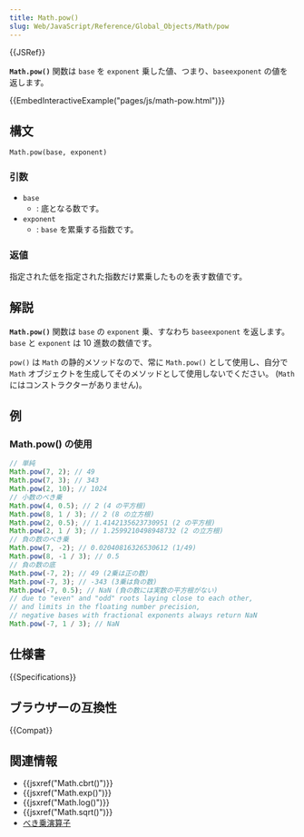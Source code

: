 ```yaml
---
title: Math.pow()
slug: Web/JavaScript/Reference/Global_Objects/Math/pow
---
```


{{JSRef}}

**`Math.pow()`** 関数は `base` を `exponent` 乗した値、つまり、`baseexponent` の値を返します。

{{EmbedInteractiveExample("pages/js/math-pow.html")}}

## 構文

```
Math.pow(base, exponent)
```

### 引数

- `base`
  - : 底となる数です。
- `exponent`
  - : `base` を累乗する指数です。

### 返値

指定された低を指定された指数だけ累乗したものを表す数値です。

## 解説

**`Math.pow()`** 関数は `base` の `exponent` 乗、すなわち `baseexponent` を返します。 `base` と `exponent` は 10 進数の数値です。

`pow()` は `Math` の静的メソッドなので、常に `Math.pow()` として使用し、自分で `Math` オブジェクトを生成してそのメソッドとして使用しないでください。 (`Math` にはコンストラクターがありません)。

## 例

### Math.pow() の使用

```js
// 単純
Math.pow(7, 2); // 49
Math.pow(7, 3); // 343
Math.pow(2, 10); // 1024
// 小数のべき乗
Math.pow(4, 0.5); // 2 (4 の平方根)
Math.pow(8, 1 / 3); // 2 (8 の立方根)
Math.pow(2, 0.5); // 1.4142135623730951 (2 の平方根)
Math.pow(2, 1 / 3); // 1.2599210498948732 (2 の立方根)
// 負の数のべき乗
Math.pow(7, -2); // 0.02040816326530612 (1/49)
Math.pow(8, -1 / 3); // 0.5
// 負の数の底
Math.pow(-7, 2); // 49 (2乗は正の数)
Math.pow(-7, 3); // -343 (3乗は負の数)
Math.pow(-7, 0.5); // NaN (負の数には実数の平方根がない)
// due to "even" and "odd" roots laying close to each other,
// and limits in the floating number precision,
// negative bases with fractional exponents always return NaN
Math.pow(-7, 1 / 3); // NaN
```

## 仕様書

{{Specifications}}

## ブラウザーの互換性

{{Compat}}

## 関連情報

- {{jsxref("Math.cbrt()")}}
- {{jsxref("Math.exp()")}}
- {{jsxref("Math.log()")}}
- {{jsxref("Math.sqrt()")}}
- [べき乗演算子](/ja/docs/Web/JavaScript/Reference/Operators/Exponentiation)
